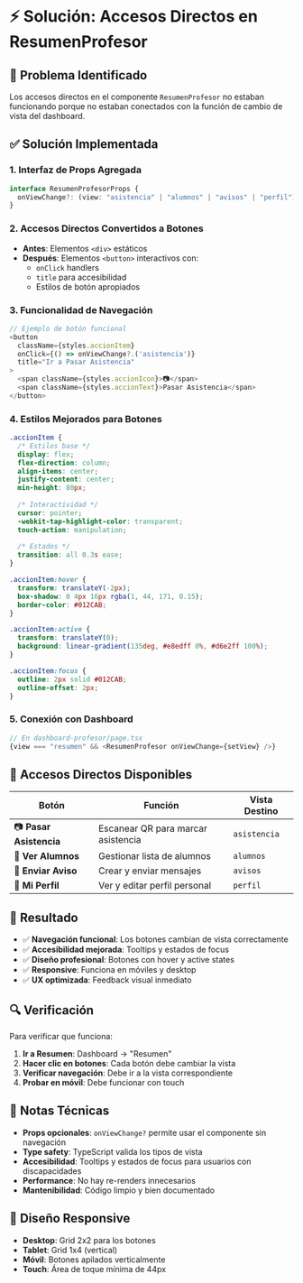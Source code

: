 # ⚡ Solución: Accesos Directos en ResumenProfesor

## 🚨 **Problema Identificado**

Los accesos directos en el componente `ResumenProfesor` no estaban funcionando porque no estaban conectados con la función de cambio de vista del dashboard.

## ✅ **Solución Implementada**

### **1. Interfaz de Props Agregada**
```typescript
interface ResumenProfesorProps {
  onViewChange?: (view: "asistencia" | "alumnos" | "avisos" | "perfil") => void;
}
```

### **2. Accesos Directos Convertidos a Botones**
- **Antes**: Elementos `<div>` estáticos
- **Después**: Elementos `<button>` interactivos con:
  - `onClick` handlers
  - `title` para accesibilidad
  - Estilos de botón apropiados

### **3. Funcionalidad de Navegación**
```typescript
// Ejemplo de botón funcional
<button 
  className={styles.accionItem}
  onClick={() => onViewChange?.('asistencia')}
  title="Ir a Pasar Asistencia"
>
  <span className={styles.accionIcon}>📷</span>
  <span className={styles.accionText}>Pasar Asistencia</span>
</button>
```

### **4. Estilos Mejorados para Botones**
```css
.accionItem {
  /* Estilos base */
  display: flex;
  flex-direction: column;
  align-items: center;
  justify-content: center;
  min-height: 80px;
  
  /* Interactividad */
  cursor: pointer;
  -webkit-tap-highlight-color: transparent;
  touch-action: manipulation;
  
  /* Estados */
  transition: all 0.3s ease;
}

.accionItem:hover {
  transform: translateY(-2px);
  box-shadow: 0 4px 16px rgba(1, 44, 171, 0.15);
  border-color: #012CAB;
}

.accionItem:active {
  transform: translateY(0);
  background: linear-gradient(135deg, #e8edff 0%, #d6e2ff 100%);
}

.accionItem:focus {
  outline: 2px solid #012CAB;
  outline-offset: 2px;
}
```

### **5. Conexión con Dashboard**
```typescript
// En dashboard-profesor/page.tsx
{view === "resumen" && <ResumenProfesor onViewChange={setView} />}
```

## 🎯 **Accesos Directos Disponibles**

| Botón | Función | Vista Destino |
|-------|---------|---------------|
| 📷 **Pasar Asistencia** | Escanear QR para marcar asistencia | `asistencia` |
| 👥 **Ver Alumnos** | Gestionar lista de alumnos | `alumnos` |
| 📢 **Enviar Aviso** | Crear y enviar mensajes | `avisos` |
| 👤 **Mi Perfil** | Ver y editar perfil personal | `perfil` |

## 🚀 **Resultado**

- ✅ **Navegación funcional**: Los botones cambian de vista correctamente
- ✅ **Accesibilidad mejorada**: Tooltips y estados de focus
- ✅ **Diseño profesional**: Botones con hover y active states
- ✅ **Responsive**: Funciona en móviles y desktop
- ✅ **UX optimizada**: Feedback visual inmediato

## 🔍 **Verificación**

Para verificar que funciona:

1. **Ir a Resumen**: Dashboard → "Resumen"
2. **Hacer clic en botones**: Cada botón debe cambiar la vista
3. **Verificar navegación**: Debe ir a la vista correspondiente
4. **Probar en móvil**: Debe funcionar con touch

## 📝 **Notas Técnicas**

- **Props opcionales**: `onViewChange?` permite usar el componente sin navegación
- **Type safety**: TypeScript valida los tipos de vista
- **Accesibilidad**: Tooltips y estados de focus para usuarios con discapacidades
- **Performance**: No hay re-renders innecesarios
- **Mantenibilidad**: Código limpio y bien documentado

## 🎨 **Diseño Responsive**

- **Desktop**: Grid 2x2 para los botones
- **Tablet**: Grid 1x4 (vertical)
- **Móvil**: Botones apilados verticalmente
- **Touch**: Área de toque mínima de 44px
